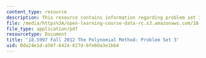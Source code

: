 ```yaml
---
content_type: resource
description: This resource contains information regarding problem set 3.
file: /media/https%3A/open-learning-course-data-rc.s3.amazonaws.com/18-s997-the-polynomial-method-fall-2012/0da24e1da50f6424827d6fe0da3e1bb4_MIT18_S997F12_pset3a.pdf
file_type: application/pdf
resourcetype: Document
title: '18.S997 Fall 2012 The Polynomial Method: Problem Set 3'
uid: 0da24e1d-a50f-6424-827d-6fe0da3e1bb4
---
```

